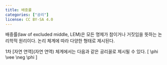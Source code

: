 ```yaml
---
title: 배중률
categories: ["공리"]
license: CC BY-SA 4.0
---
```


배중률(law of excluded middle, LEM)은 모든 명제가 참이거나 거짓임을 뜻하는 논리학적 원리이다.
논리 체계에 따라 다양한 형태로 제시된다.

1차 [자연 연역](자연 연역) 체계에서는 다음과 같은 공리꼴로 제시될 수 있다.
\[
\phi \vee \neg \phi
\]
